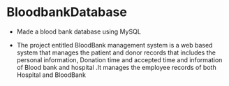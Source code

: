 # BloodbankDatabase
- Made a blood bank database using MySQL

 - The project entitled BloodBank management system is a web based system that
 manages the patient and donor records that includes the personal information,
 Donation time and accepted time and information of Blood bank and hospital .It manages
 the employee records of both Hospital and BloodBank
